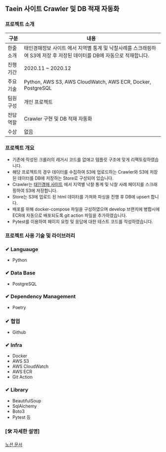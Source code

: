 ## Taein 사이트 Crawler 및 DB 적재 자동화

### 프로젝트 소개
|구분|내용|
|------|---|
|한줄 소개|태인경매정보 사이트 에서 지역별 통계 및 낙찰사례를 스크래핑하여 S3에 저장 후 저장된 데이터를 DB에 자동으로 적재합니다.|
|진행 기간|2020.11 ~ 2020.12|
|주요 기술| Python, AWS S3, AWS CloudWatch, AWS ECR, Docker, PostgreSQL|
|팀원 구성|개인 프로젝트|
|전담 역할|Crawler 구현 및 DB 적재 자동화|
|수상|없음|

### 프로젝트 개요
- 기존에 작성된 크롤러의 레거시 코드를 없애고 템플릿 구조에 맞게 리팩토링하였습니다.
- 해당 프로젝트의 경우 데이터를 수집하여 S3에 업로드하는 Crawler와 S3에 저장된 데이터를 DB에 저장하는 Store로 구성되어 있습니다.
- Crawler는 [태인경매 사이트](http://www.taein.co.kr) [](http://www.infocare.co.kr)에서 지역별 낙찰 통계 및 낙찰 사례 페이지를 스크래핑하여 S3에 저장합니다.
- Store는 S3에 업로드 된 html 데이터를 가져와 파싱을 진행 후 DB에 upsert 합니다.
- 배포를 위해 docker-compose 파일을 구성하였으며 develop 브랜치에 병합시에 ECR에 자동으로 배포되도록 git action 파일을 추가하였습니다.
- Pytest를 이용하여 페이지 요청 및 응답에 대한 테스트 코드를 작성하였습니다.

### 프로젝트 사용 기술 및 라이브러리


### ✔ Languauge

- Python

### ✔ Data Base

- PostgreSQL

### ✔ Dependency Management

- Poetry

### ✔ 협업

- Github

### ✔ Infra

- Docker
- AWS S3
- AWS CloudWatch
- AWS ECR
- Git Action

### ✔ Library

- BeautifulSoup
- SqlAlchemy
- Boto3
- Pytest 등


### [🛠 자세한 설명]

[노션 문서](https://www.notion.so/Taein-Crawler-DB-32c242e3dae44ecba1a167ad56a3f100)
